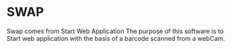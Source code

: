 # SWAP
Swap comes from Start Web Application
The purpose of this software is to Start web application with the basis of a barcode scanned from a webCam.

